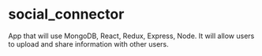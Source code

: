 # social_connector
App that will use MongoDB, React, Redux, Express, Node.  It will allow users to upload and share information with other users.

